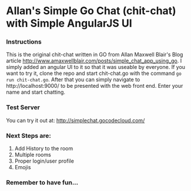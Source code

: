 # Allan's Simple Go Chat (chit-chat) with Simple AngularJS UI

### Instructions

This is the original chit-chat written in GO from Allan Maxwell Blair's Blog article http://www.amaxwellblair.com/posts/simple_chat_app_using_go.  I simply added an angular UI to it so that it was useable by everyone.  If you want to try it, clone the repo and start chit-chat.go with the command
`go run chit-chat.go`.  After that you can simply navigate to http://localhost:9000/ to be presented with the web front end.  Enter your name and start chatting.

### Test Server
You can try it out at: http://simplechat.gocodecloud.com/

### Next Steps are:

1. Add History to the room  
1. Multiple rooms  
1. Proper login/user profile  
1. Emojis  

### Remember to have fun...

